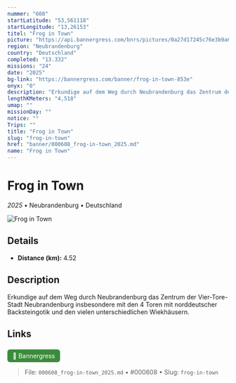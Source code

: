 ```yaml
---
nummer: "608"
startLatitude: "53,561118"
startLongitude: "13,26153"
titel: "Frog in Town"
picture: "https://api.bannergress.com/bnrs/pictures/0a27d17245c76e3b9a6a3e4090e90561"
region: "Neubrandenburg"
country: "Deutschland"
completed: "13.332"
missions: "24"
date: "2025"
bg-link: "https://bannergress.com/banner/frog-in-town-853e"
onyx: "0"
description: "Erkundige auf dem Weg durch Neubrandenburg das Zentrum der Vier-Tore-Stadt Neubrandenburg insbesondere mit den 4 Toren mit norddeutscher Backsteingotik und den vielen unterschiedlichen Wiekhäusern."
lengthKMeters: "4,518"
umap: ""
missionDay: ""
notice: ""
Trips: ""
title: "Frog in Town"
slug: "frog-in-town"
href: "banner/000608_frog-in-town_2025.md"
name: "Frog in Town"
---
```

# Frog in Town

*2025* • Neubrandenburg • Deutschland

![Frog in Town](https://api.bannergress.com/bnrs/pictures/0a27d17245c76e3b9a6a3e4090e90561)



## Details
- **Distance (km):** 4.52






## Description
Erkundige auf dem Weg durch Neubrandenburg das Zentrum der Vier-Tore-Stadt Neubrandenburg insbesondere mit den 4 Toren mit norddeutscher Backsteingotik und den vielen unterschiedlichen Wiekhäusern.



## Links
<a href="https://bannergress.com/banner/frog-in-town-853e" style="display:inline-block;margin:6px 8px 0 0;padding:6px 12px;background:#3c8b3c;color:#fff;text-decoration:none;border-radius:6px;">🔗 Bannergress</a>




> File: `000608_frog-in-town_2025.md` • #000608 • Slug: `frog-in-town`
